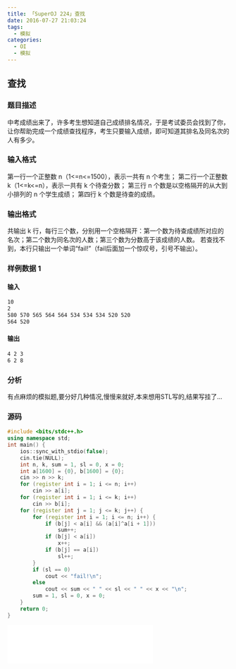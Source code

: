 ```yaml
---
title: 「SuperOJ 224」查找
date: 2016-07-27 21:03:24
tags:
  - 模拟
categories: 
  - OI
  - 模拟
---
```

## 查找
### 题目描述
中考成绩出来了，许多考生想知道自己成绩排名情况，于是考试委员会找到了你，让你帮助完成一个成绩查找程序，考生只要输入成绩，即可知道其排名及同名次的人有多少。
### 输入格式
第一行一个正整数 n（1<=n<=1500），表示一共有 n 个考生；
第二行一个正整数 k（1<=k<=n），表示一共有 k 个待查分数；
第三行 n 个数是以空格隔开的从大到小排列的 n 个学生成绩；
第四行 k 个数是待查的成绩。
### 输出格式
共输出 k 行，每行三个数，分别用一个空格隔开：第一个数为待查成绩所对应的名次；第二个数为同名次的人数；第三个数为分数高于该成绩的人数。
若查找不到，本行只输出一个单词“fail!”（fail后面加一个惊叹号，引号不输出）。
<!-- more -->
### 样例数据 1
#### 输入
``` bash
10
2
580 570 565 564 564 534 534 534 520 520
564 520
```
#### 输出
``` bash
4 2 3
6 2 8
```
### 分析
有点麻烦的模拟题,要分好几种情况,慢慢来就好,本来想用STL写的,结果写挂了...
### 源码
``` cpp
#include <bits/stdc++.h>
using namespace std;
int main() {
    ios::sync_with_stdio(false);
    cin.tie(NULL);
    int n, k, sum = 1, sl = 0, x = 0;
    int a[1600] = {0}, b[1600] = {0};
    cin >> n >> k;
    for (register int i = 1; i <= n; i++)
        cin >> a[i];
    for (register int i = 1; i <= k; i++)
        cin >> b[i];
    for (register int j = 1; j <= k; j++) {
        for (register int i = 1; i <= n; i++) {
            if (b[j] < a[i] && (a[i]^a[i + 1]))
                sum++;
            if (b[j] < a[i])
                x++;
            if (b[j] == a[i])
                sl++;
        }
        if (sl == 0)
            cout << "fail!\n";
        else
            cout << sum << " " << sl << " " << x << "\n";
        sum = 1, sl = 0, x = 0;
    }
    return 0;
}
```
<iframe frameborder="no" border="0" marginwidth="0" marginheight="0" width=330 height=86 src="//music.163.com/outchain/player?type=2&id=730806&auto=1&height=66"></iframe>